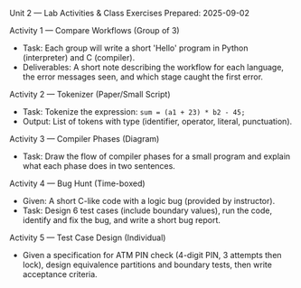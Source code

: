 Unit 2 — Lab Activities & Class Exercises
Prepared: 2025-09-02

Activity 1 — Compare Workflows (Group of 3)
- Task: Each group will write a short 'Hello' program in Python (interpreter) and C (compiler).
- Deliverables: A short note describing the workflow for each language, the error messages seen, and which stage caught the first error.

Activity 2 — Tokenizer (Paper/Small Script)
- Task: Tokenize the expression: `sum = (a1 + 23) * b2 - 45;`
- Output: List of tokens with type (identifier, operator, literal, punctuation).

Activity 3 — Compiler Phases (Diagram)
- Task: Draw the flow of compiler phases for a small program and explain what each phase does in two sentences.

Activity 4 — Bug Hunt (Time-boxed)
- Given: A short C-like code with a logic bug (provided by instructor).
- Task: Design 6 test cases (include boundary values), run the code, identify and fix the bug, and write a short bug report.

Activity 5 — Test Case Design (Individual)
- Given a specification for ATM PIN check (4-digit PIN, 3 attempts then lock), design equivalence partitions and boundary tests, then write acceptance criteria.

